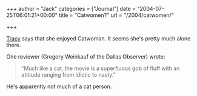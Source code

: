 +++
author = "Jack"
categories = ["Journal"]
date = "2004-07-25T06:01:21+00:00"
title = "Catwomen?"
url = "/2004/catwomen/"

+++

[Tracy][1] says that she enjoyed Catwoman. It seems she's pretty much alone there.

One reviewer (Gregory Weinkauf of the Dallas Observer) wrote:

> 
> 
> "Much like a cat, the movie is a superfluous gob of fluff with an attitude ranging from idiotic to nasty."
> 
> 

He's apparently not much of a cat person.

 [1]: http://www.sistercat.com/archives/001176.php
